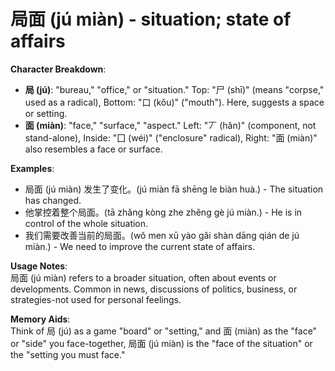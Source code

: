 # **局面 (jú miàn) - situation; state of affairs**

**Character Breakdown**:  
- **局 (jú)**: "bureau," "office," or "situation." Top: "尸 (shī)" (means "corpse," used as a radical), Bottom: "口 (kǒu)" ("mouth"). Here, suggests a space or setting.  
- **面 (miàn)**: "face," "surface," "aspect." Left: "丆 (hǎn)" (component, not stand-alone), Inside: "囗 (wéi)" ("enclosure" radical), Right: "面 (miàn)" also resembles a face or surface.

**Examples**:  
- 局面 (jú miàn) 发生了变化。(jú miàn fā shēng le biàn huà.) - The situation has changed.  
- 他掌控着整个局面。(tā zhǎng kòng zhe zhěng gè jú miàn.) - He is in control of the whole situation.  
- 我们需要改善当前的局面。(wǒ men xū yào gǎi shàn dāng qián de jú miàn.) - We need to improve the current state of affairs.

**Usage Notes**:  
局面 (jú miàn) refers to a broader situation, often about events or developments. Common in news, discussions of politics, business, or strategies-not used for personal feelings.

**Memory Aids**:  
Think of 局 (jú) as a game "board" or "setting," and 面 (miàn) as the "face" or "side" you face-together, 局面 (jú miàn) is the "face of the situation" or the "setting you must face."